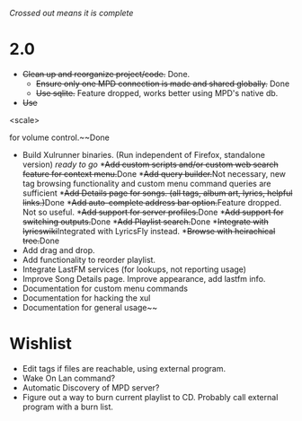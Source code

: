 _Crossed out means it is complete_
# 2.0 #

  * ~~Clean up and reorganize project/code.~~  Done.
    * ~~Ensure only one MPD connection is made and shared globally.~~ Done
    * ~~Use sqlite.~~ Feature dropped, works better using MPD's native db.
  * ~~Use~~

&lt;scale&gt;

 for volume control.~~Done
  * Build Xulrunner binaries.  (Run independent of Firefox, standalone version) _ready to go_
  *~~Add custom scripts and/or custom web search feature for context menu.~~Done
  *~~Add query builder.~~Not necessary, new tag browsing functionality and custom menu command queries are sufficient
  *~~Add Details page for songs. (all tags, album art, lyrics, helpful links.)~~Done
  *~~Add auto-complete address bar option.~~Feature dropped.  Not so useful.
  *~~Add support for server profiles.~~Done
  *~~Add support for switching outputs.~~Done
  *~~Add Playlist search.~~Done
  *~~Integrate with lyricswiki~~Integrated with LyricsFly instead.
  *~~Browse with heirachical tree.~~Done
  * Add drag and drop.
  * Add functionality to reorder playlist.
  * Integrate LastFM services (for lookups, not reporting usage)
  * Improve Song Details page.  Improve appearance, add lastfm info.
  * Documentation for custom menu commands
  * Documentation for hacking the xul
  * Documentation for general usage~~



# Wishlist #

  * Edit tags if files are reachable, using external program.
  * Wake On Lan command?
  * Automatic Discovery of MPD server?
  * Figure out a way to burn current playlist to CD. Probably call external program with a burn list.